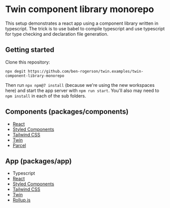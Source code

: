 # Twin component library monorepo

This setup demonstrates a react app using a component library written in typescript.
The trick is to use babel to compile typescript and use typescript for type checking and declaration file generation.

## Getting started

Clone this repository:

`npx degit https://github.com/ben-rogerson/twin.examples/twin-component-library-monorepo`

Then run `npx npm@7 install` (because we're using the new workspaces here) and start the app server with `npm run start`.
You'll also may need to `npm install` in each of the sub folders.

## Components (packages/components)

- [React](https://reactjs.org/)
- [Styled Components](https://styled-components.com/)
- [Tailwind CSS](https://tailwindcss.com/)
- [Twin](https://github.com/ben-rogerson/twin.macro)
- [Parcel](https://parceljs.org/)

## App (packages/app)

- Typescript
- [React](https://reactjs.org/)
- [Styled Components](https://styled-components.com/)
- [Tailwind CSS](https://tailwindcss.com/)
- [Twin](https://github.com/ben-rogerson/twin.macro)
- [Rollup.js](https://rollupjs.org/guide/en/)
